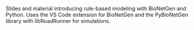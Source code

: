 Slides and material introducing rule-based modeling with BioNetGen and Python. Uses the VS Code extension for BioNetGen and the PyBioNetGen library with libRoadRunner for simulations.
